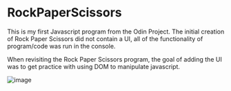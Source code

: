 # RockPaperScissors
This is my first Javascript program from the Odin Project. The initial creation of Rock Paper Scissors did not contain a UI, all of the functionality of program/code was run in the console.

When revisiting the Rock Paper Scissors program, the goal of adding the UI was to get practice with using DOM to manipulate javascript.

![image](https://user-images.githubusercontent.com/103713915/209202087-00c175d3-5f4a-45ec-a32d-33787a9711c3.png)
